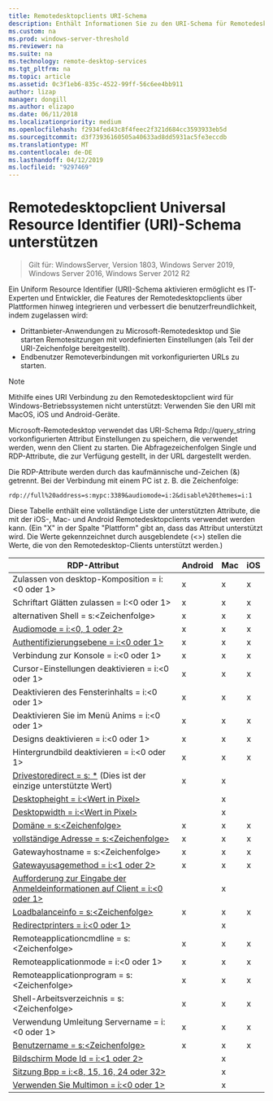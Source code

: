 ```yaml
---
title: Remotedesktopclients URI-Schema
description: Enthält Informationen Sie zu den URI-Schema für Remotedesktop-clients
ms.custom: na
ms.prod: windows-server-threshold
ms.reviewer: na
ms.suite: na
ms.technology: remote-desktop-services
ms.tgt_pltfrm: na
ms.topic: article
ms.assetid: 0c3f1eb6-835c-4522-99ff-56c6ee4bb911
author: lizap
manager: dongill
ms.author: elizapo
ms.date: 06/11/2018
ms.localizationpriority: medium
ms.openlocfilehash: f2934fed43c8f4feec2f321d684cc3593933eb5d
ms.sourcegitcommit: d3f73936160505a40633ad8dd5931ac5fe3eccdb
ms.translationtype: MT
ms.contentlocale: de-DE
ms.lasthandoff: 04/12/2019
ms.locfileid: "9297469"
---
```

# Remotedesktopclient Universal Resource Identifier (URI)-Schema unterstützen

>Gilt für: WindowsServer, Version 1803, Windows Server 2019, Windows Server 2016, Windows Server 2012 R2

Ein Uniform Resource Identifier (URI)-Schema aktivieren ermöglicht es IT-Experten und Entwickler, die Features der Remotedesktopclients über Plattformen hinweg integrieren und verbessert die benutzerfreundlichkeit, indem zugelassen wird: 

- Drittanbieter-Anwendungen zu Microsoft-Remotedesktop und Sie starten Remotesitzungen mit vordefinierten Einstellungen (als Teil der URI-Zeichenfolge bereitgestellt).
- Endbenutzer Remoteverbindungen mit vorkonfigurierten URLs zu starten.

>[!NOTE]
> Mithilfe eines URI Verbindung zu den Remotedesktopclient wird für Windows-Betriebssystemen nicht unterstützt: Verwenden Sie den URI mit MacOS, iOS und Android-Geräte.

Microsoft-Remotedesktop verwendet das URI-Schema Rdp://query_string vorkonfigurierten Attribut Einstellungen zu speichern, die verwendet werden, wenn den Client zu starten. Die Abfragezeichenfolgen Single und RDP-Attribute, die zur Verfügung gestellt, in der URL dargestellt werden. 

Die RDP-Attribute werden durch das kaufmännische und-Zeichen (&) getrennt. Bei der Verbindung mit einem PC ist z. B. die Zeichenfolge:

```
rdp://full%20address=s:mypc:3389&audiomode=i:2&disable%20themes=i:1
```

Diese Tabelle enthält eine vollständige Liste der unterstützten Attribute, die mit der iOS-, Mac- und Android Remotedesktopclients verwendet werden kann. (Ein "X" in der Spalte "Plattform" gibt an, dass das Attribut unterstützt wird. Die Werte gekennzeichnet durch ausgeblendete (<>) stellen die Werte, die von den Remotedesktop-Clients unterstützt werden.)

| **RDP-Attribut**                                           | **Android** | **Mac** | **iOS** |
|---------------------------------------------------------|---------|-----|-----|
| Zulassen von desktop-Komposition = i:&lt;0 oder 1&gt;                    | x       | x   | x   |
| Schriftart Glätten zulassen = I:<0 oder 1&gt;                         | x       | x   | x   |
| alternativen Shell = s:&lt;Zeichenfolge&gt;                              | x       | x   | x   |
| [Audiomode = i:&lt;0, 1 oder 2&gt;](https://technet.microsoft.com/library/ff393707.aspx)                                | x       | x   | x   |
| [Authentifizierungsebene = i:&lt;0 oder 1&gt;](https://technet.microsoft.com/library/ff393709.aspx)                         | x       | x   | x   |
| Verbindung zur Konsole = i:&lt;0 oder 1&gt;                           | x       | x   | x   |
| Cursor-Einstellungen deaktivieren = i:&lt;0 oder 1&gt;                      | x       | x   | x   |
| Deaktivieren des Fensterinhalts = i:&lt;0 oder 1&gt;                     | x       | x   | x   |
| Deaktivieren Sie im Menü Anims = i:&lt;0 oder 1&gt;                           | x       | x   | x   |
| Designs deaktivieren = i:&lt;0 oder 1&gt;                               | x       | x   | x   |
| Hintergrundbild deaktivieren = i:&lt;0 oder 1&gt;                            | x       | x   | x   |
| [Drivestoredirect = s: *](https://technet.microsoft.com/library/ff393728(v=ws.10).aspx) (Dies ist der einzige unterstützte Wert) | x       | x   |     |
| [Desktopheight = i:&lt;Wert in Pixel&gt;](https://technet.microsoft.com/library/ff393702.aspx)                       |         | x   |     |
| [Desktopwidth = i:&lt;Wert in Pixel&gt;](https://technet.microsoft.com/library/ff393697.aspx)                        |         | x   |     |
| [Domäne = s:&lt;Zeichenfolge&gt;](https://technet.microsoft.com/library/ff393673.aspx)                           | x | x | x |
| [vollständige Adresse = s:&lt;Zeichenfolge&gt;](https://technet.microsoft.com/library/ff393661.aspx)                     | x | x | x |
| Gatewayhostname = s:&lt;Zeichenfolge&gt;                  | x | x | x |
| [Gatewayusagemethod = i:&lt;1 oder 2&gt;](https://msdn.microsoft.com/aa381329.aspx)               | x | x | x |
| [Aufforderung zur Eingabe der Anmeldeinformationen auf Client = i:&lt;0 oder 1&gt;](https://technet.microsoft.com/library/ff393660(v=ws.10).aspx) |   | x |   |
| [Loadbalanceinfo = s:&lt;Zeichenfolge&gt;](https://technet.microsoft.com/library/ff393684.aspx)                  | x | x | x |
| [Redirectprinters = i:&lt;0 oder 1&gt;](https://technet.microsoft.com/library/ff393671(v=ws.10).aspx)                 |   | x |   |
| Remoteapplicationcmdline = s:&lt;Zeichenfolge&gt;         | x | x | x |
| Remoteapplicationmode = i:&lt;0 oder 1&gt;            | x | x | x |
| Remoteapplicationprogram = s:&lt;Zeichenfolge&gt;         | x | x | x |
| Shell-Arbeitsverzeichnis = s:&lt;Zeichenfolge&gt;          | x | x | x |
| Verwendung Umleitung Servername = i:&lt;0 oder 1&gt;      | x | x | x |
| [Benutzername = s:&lt;Zeichenfolge&gt;](https://technet.microsoft.com/library/ff393678.aspx)                         | x | x | x |
| [Bildschirm Mode Id = i:&lt;1 oder 2&gt;](https://technet.microsoft.com/library/ff393692.aspx)                   |   | x |   |
| [Sitzung Bpp = i:&lt;8, 15, 16, 24 oder 32&gt;](https://technet.microsoft.com/library/ff393680.aspx)        |   | x |   |
| [Verwenden Sie Multimon = i:&lt;0 oder 1&gt;](https://technet.microsoft.com/library/ff393695(v=ws.10).aspx)          |   | x |   |